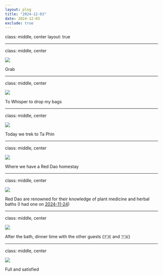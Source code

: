 ```yaml
---
layout: plog
title: "2024-12-03"
date: 2024-12-03
exclude: true
---
```


class: middle, center
layout: true

---

class: middle, center

<img class="plog-picture" src="{{ site.baseurl }}/img/plog/2024-12-03/01.jpg" />

Grab

---

class: middle, center

<img class="plog-picture" src="{{ site.baseurl }}/img/plog/2024-12-03/02.jpg" />

To Whisper to drop my bags

---

class: middle, center

<img class="plog-picture" src="{{ site.baseurl }}/img/plog/2024-12-03/03.jpg" />

Today we trek to Ta Phin

---

class: middle, center

<img class="plog-picture" src="{{ site.baseurl }}/img/plog/2024-12-03/04.jpg" />

Where we have a Red Dao homestay

---

class: middle, center

<img class="plog-picture" src="{{ site.baseurl }}/img/plog/2024-12-03/05.jpg" />

Red Dao are renowned for their knowledge of plant medicine and herbal baths (I had one on [2024-11-24](https://tjkreutz.github.io/plog/2024-11-24/#2))

---

class: middle, center

<img class="plog-picture" src="{{ site.baseurl }}/img/plog/2024-12-03/06.jpg" />

After the bath, dinner time with the other guests (🇫🇷 and 🇹🇼)

---

class: middle, center

<img class="plog-picture" src="{{ site.baseurl }}/img/plog/2024-12-03/07.jpg" />

Full and satisfied

